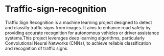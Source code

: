 # Traffic-sign-recognition
 Traffic Sign Recognition is a machine learning project designed to detect and classify traffic signs from images. It aims to enhance road safety by providing accurate recognition for autonomous vehicles or driver assistance systems.This project leverages deep learning algorithms, particularly Convolutional Neural Networks (CNNs), to achieve reliable classification and recognition of traffic signs.


